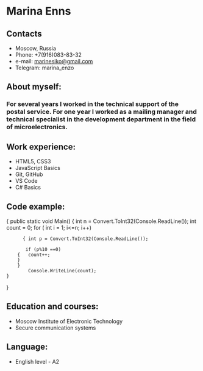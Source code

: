 # Marina Enns
## Contacts
* Moscow, Russia
* Phone: +7(916)083-83-32
* e-mail: marinesiko@gmail.com
* Telegram: marina_enzo

## About myself:
### For several years I worked in the technical support of the postal service. For one year I worked as a mailing manager  and technical specialist in the development department in the field of microelectronics.

## Work experience:
* HTML5, CSS3
* JavaScript Basics
* Git, GitHub
* VS Code
* C# Basics

## Code example:

{
    public static void Main()
    {
       int n = Convert.ToInt32(Console.ReadLine());
       int count = 0;
       for ( int i = 1; i<=n; i++)
       
          { int p = Convert.ToInt32(Console.ReadLine());
           
           if (p%10 ==0) 
        {   count++;
        }
        }
            Console.WriteLine(count); 
    }
}

## Education and courses:
* Moscow Institute of Electronic Technology
 * Secure communication systems

## Language:
* English level - A2